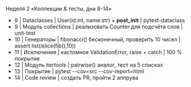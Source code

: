 Неделя 2 «Коллекции & тесты, дни 8-14»
- 8 | Dataclasses | User(id:int, name:str) + __post_init__ | pytest-dataclass
- 9 | Модуль collections | реализовать Counter для подсчёта слов | unit-test
- 10 | Генераторы | fibonacci() бесконечный, проверить 10 чисел | assert list(islice(fib(),10))
- 11 | Исключения | кастомное ValidationError, raise + catch | 100 % покрытие
- 12 | Модуль itertools | pairwise() аналог, тест на 5 списках
- 13 | Покрытие | pytest --cov=src --cov-report=html
- 14 | Code review | создать PR, пройти 2 аппрува
